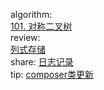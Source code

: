 

algorithm:   
[101. 对称二叉树](/algorithm/arts_week30_20200525/solution.js)    
review:   
[列式存储](/review/arts_week30_20200525/readme.md)  
share: 
[日志记录](/share/arts_week30_20200525/日志记录.md)   
tip: 
[composer类更新](/tip/arts_week30_20200525/composer类更新.md)

